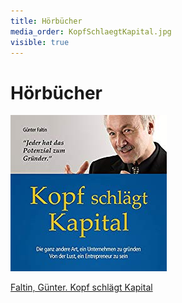 ```yaml
---
title: Hörbücher
media_order: KopfSchlaegtKapital.jpg
visible: true
---
```


# Hörbücher

![](KopfSchlaegtKapital.jpg)

[Faltin, Günter. Kopf schlägt Kapital](https://amzn.to/2RPio1A)